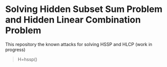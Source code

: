 # Solving Hidden Subset Sum Problem and Hidden Linear Combination Problem

This repository the known attacks for solving HSSP and HLCP
(work in progress)


> H=hssp()
